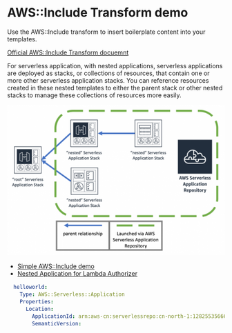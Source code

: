 # AWS::Include Transform demo
Use the AWS::Include transform to insert boilerplate content into your templates. 

[Official AWS::Include Transform docuemnt](https://docs.amazonaws.cn/en_us/AWSCloudFormation/latest/UserGuide/create-reusable-transform-function-snippets-and-add-to-your-template-with-aws-include-transform.html)

For serverless application, with nested applications, serverless applications are deployed as stacks, or collections of resources, that contain one or more other serverless application stacks. You can reference resources created in these nested templates to either the parent stack or other nested stacks to manage these collections of resources more easily.

![nested-app-sam](media/nested-app-sam.png)

- [Simple AWS::Include demo](SimpleAWSIncludeDemo.md)
- [Nested Application for Lambda Authorizer](AddLambdaAuthorizer.md)

```yaml
  helloworld:
    Type: AWS::Serverless::Application
    Properties:
      Location:
        ApplicationId: arn:aws-cn:serverlessrepo:cn-north-1:128255356669:applications/helloworld
        SemanticVersion: 
```        
      